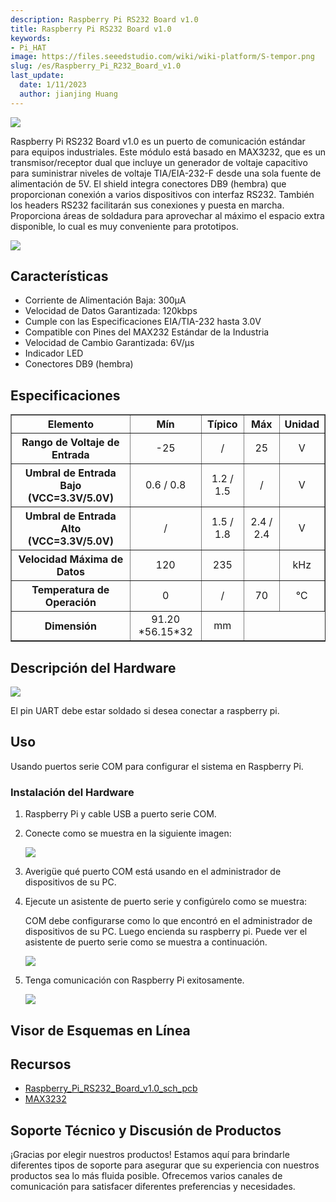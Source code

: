 ```yaml
---
description: Raspberry Pi RS232 Board v1.0
title: Raspberry Pi RS232 Board v1.0
keywords:
- Pi_HAT
image: https://files.seeedstudio.com/wiki/wiki-platform/S-tempor.png
slug: /es/Raspberry_Pi_R232_Board_v1.0
last_update:
  date: 1/11/2023
  author: jianjing Huang
---
```


![](https://files.seeedstudio.com/wiki/Raspberry_Pi_R232_Board_v1.0/img/Raspberry_Pi-R232-Board-v1.0.jpg)

Raspberry Pi RS232 Board v1.0 es un puerto de comunicación estándar para equipos industriales. Este módulo está basado en MAX3232, que es un transmisor/receptor dual que incluye un generador de voltaje capacitivo para suministrar niveles de voltaje TIA/EIA-232-F desde una sola fuente de alimentación de 5V. El shield integra conectores DB9 (hembra) que proporcionan conexión a varios dispositivos con interfaz RS232. También los headers RS232 facilitarán sus conexiones y puesta en marcha. Proporciona áreas de soldadura para aprovechar al máximo el espacio extra disponible, lo cual es muy conveniente para prototipos.

[![](https://files.seeedstudio.com/wiki/common/Get_One_Now_Banner.png)](https://www.seeedstudio.com/Raspberry-Pi-RS232-Board-v1.0-p-2408.html)

Características
--------

- Corriente de Alimentación Baja: 300μA
- Velocidad de Datos Garantizada: 120kbps
- Cumple con las Especificaciones EIA/TIA-232 hasta 3.0V
- Compatible con Pines del MAX232 Estándar de la Industria
- Velocidad de Cambio Garantizada: 6V/μs
- Indicador LED
- Conectores DB9 (hembra)

Especificaciones
-------------

<table border={1} cellSpacing={0} style={{width: 500, height: 442}} width={800}>
  <tbody>
    <tr>
      <th align="center" scope="col" style={{width: '50%'}}>Elemento</th>
      <th align="center" scope="col">Mín</th>
      <th align="center" scope="col">Típico</th>
      <th align="center" scope="col">Máx</th>
      <th align="center" scope="col">Unidad</th>
    </tr>
    <tr>
      <th scope="row">Rango de Voltaje de Entrada</th>
      <td align="center">-25</td>
      <td align="center">/</td>
      <td align="center">25</td>
      <td align="center">V</td>
    </tr>
    <tr>
      <th scope="row">Umbral de Entrada Bajo (VCC=3.3V/5.0V)</th>
      <td align="center">0.6 / 0.8</td>
      <td align="center">1.2 / 1.5</td>
      <td align="center">/</td>
      <td align="center">V</td>
    </tr>
    <tr>
      <th scope="row">Umbral de Entrada Alto (VCC=3.3V/5.0V)</th>
      <td align="center">/</td>
      <td align="center">1.5 / 1.8</td>
      <td align="center">2.4 / 2.4</td>
      <td align="center">V</td>
    </tr>
    <tr>
      <th scope="row">Velocidad Máxima de Datos</th>
      <td align="center">120</td>
      <td align="center">235</td>
      <td align="center"></td>
      <td align="center">kHz</td>
    </tr>
    <tr>
      <th scope="row">Temperatura de Operación</th>
      <td align="center">0</td>
      <td align="center">/</td>
      <td align="center">70</td>
      <td align="center">℃</td>
    </tr>
    <tr>
      <th scope="row">Dimensión</th>
      <td align="center" colSpan={3}>91.20 *56.15*32</td>
      <td align="center">mm</td>
    </tr>
  </tbody>
</table>

Descripción del Hardware
------------------

![](https://files.seeedstudio.com/wiki/Raspberry_Pi_R232_Board_v1.0/img/Raspberry_Pi_RS232_Board_v1.0_p2.jpg)

El pin UART debe estar soldado si desea conectar a raspberry pi.

Uso
-----

Usando puertos serie COM para configurar el sistema en Raspberry Pi.

### Instalación del Hardware

1. Raspberry Pi y cable USB a puerto serie COM.

2. Conecte como se muestra en la siguiente imagen:

    ![](https://files.seeedstudio.com/wiki/Raspberry_Pi_R232_Board_v1.0/img/Raspberry_Pi_RS232_Board_v1.0_p5.jpg)

3. Averigüe qué puerto COM está usando en el administrador de dispositivos de su PC.
4. Ejecute un asistente de puerto serie y configúrelo como se muestra:

    COM debe configurarse como lo que encontró en el administrador de dispositivos de su PC. Luego encienda su raspberry pi. Puede ver el asistente de puerto serie como se muestra a continuación.

    ![](https://files.seeedstudio.com/wiki/Raspberry_Pi_R232_Board_v1.0/img/Raspberry_Pi_RS232_Board_v1.0_p6.jpg)

5. Tenga comunicación con Raspberry Pi exitosamente.

    ![](https://files.seeedstudio.com/wiki/Raspberry_Pi_R232_Board_v1.0/img/Raspberry_Pi_RS232_Board_v1.0_p4.jpg)

## Visor de Esquemas en Línea

<div className="altium-ecad-viewer" data-project-src="https://files.seeedstudio.com/wiki/Raspberry_Pi_R232_Board_v1.0/res/Raspberry_Pi_RS232_Board_v1.0_sch_pcb.zip" style={{borderRadius: '0px 0px 4px 4px', height: 500, borderStyle: 'solid', borderWidth: 1, borderColor: 'rgb(241, 241, 241)', overflow: 'hidden', maxWidth: 1280, maxHeight: 700, boxSizing: 'border-box'}}>
</div>

Recursos
--------

- [Raspberry_Pi_RS232_Board_v1.0_sch_pcb](https://files.seeedstudio.com/wiki/Raspberry_Pi_R232_Board_v1.0/res/Raspberry_Pi_RS232_Board_v1.0_sch_pcb.zip)
- [MAX3232](https://files.seeedstudio.com/wiki/Raspberry_Pi_R232_Board_v1.0/res/MAX3232.pdf)

<!-- This Markdown file was created from https://www.seeedstudio.com/wiki/Raspberry_Pi_R232_Board_v1.0 -->

## Soporte Técnico y Discusión de Productos

¡Gracias por elegir nuestros productos! Estamos aquí para brindarle diferentes tipos de soporte para asegurar que su experiencia con nuestros productos sea lo más fluida posible. Ofrecemos varios canales de comunicación para satisfacer diferentes preferencias y necesidades.

<div class="button_tech_support_container">
<a href="https://forum.seeedstudio.com/" class="button_forum"></a> 
<a href="https://www.seeedstudio.com/contacts" class="button_email"></a>
</div>

<div class="button_tech_support_container">
<a href="https://discord.gg/eWkprNDMU7" class="button_discord"></a> 
<a href="https://github.com/Seeed-Studio/wiki-documents/discussions/69" class="button_discussion"></a>
</div>